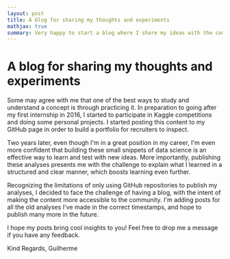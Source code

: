 ```yaml
---
layout: post
title: A blog for sharing my thoughts and experiments
mathjax: true
summary: Very happy to start a blog where I share my ideas with the community
---
```


# A blog for sharing my thoughts and experiments

Some may agree with me that one of the best ways to study and understand a concept is through practicing it. In preparation to going after my first internship in 2016, I started to participate in Kaggle competitions and doing some personal projects. I started posting this content to my GitHub page in order to build a portfolio for recruiters to inspect.

Two years later, even though I'm in a great position in my career, I'm even more confident that building these small snippets of data science is an effective way to learn and test with new ideas. More importantly, publishing these analyses presents me with the challenge to explain what I learned in a structured and clear manner, which boosts learning even further.

Recognizing the limitations of only using GitHub repositories to publish my analyses, I decided to face the challenge of having a blog, with the intent of making the content more accessible to the community. I'm adding posts for all the old analyses I've made in the correct timestamps, and hope to publish many more in the future.

I hope my posts bring cool insights to you! Feel free to drop me a message if you have any feedback.

Kind Regards,
Guilherme
